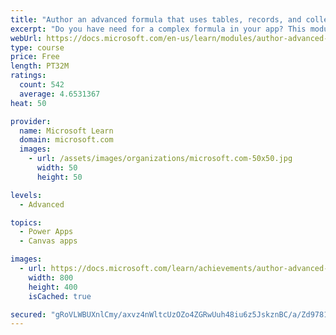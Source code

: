 ```yaml
---
title: "Author an advanced formula that uses tables, records, and collections in a canvas app in Power Apps"
excerpt: "Do you have need for a complex formula in your app? This module can help you author that formula."
webUrl: https://docs.microsoft.com/en-us/learn/modules/author-advanced-formulas-powerapps/
type: course
price: Free
length: PT32M
ratings:
  count: 542
  average: 4.6531367
heat: 50

provider:
  name: Microsoft Learn
  domain: microsoft.com
  images:
    - url: /assets/images/organizations/microsoft.com-50x50.jpg
      width: 50
      height: 50

levels:
  - Advanced

topics:
  - Power Apps
  - Canvas apps

images:
  - url: https://docs.microsoft.com/learn/achievements/author-advanced-formulas-social.png
    width: 800
    height: 400
    isCached: true

secured: "gRoVLWBUXnlCmy/axvz4nWltcUzOZo4ZGRwUuh48iu6z5JskznBC/a/Zd9781GRS3NeAVWbKZy1G3O+oZsrF+ATp/H7gTlaXrym70Ygl4uLaf0cYQOH4PYnZmFTa2KNS8bwY4V70uz4p9BUSegLfuxxpN319oNsBbnvfnlSnaGLDL/P2cmqeCFjqW0q8eqFhctfTemx7vPZAQVZrhF8pdiNK5igygJ06SwE/+gltAX/LTl7XN/pFEvbCiJl/6JcniAfvJSsofkHqZl3NFub4hj8gYMa48U8pXGbHhqUhIUgNM5oIl/gSmSzdq5yFsZSvQ9+Mj8WLYUbrew3abQNhdTbm14YF12pOM+S4RJbknRPPlDoz1g4rK6mGIRAT1k9RZD0faxxYTmySsx4oInIYsr4L/FNVeiOAbEmp7WU7Efc=;ha7YR3zblcYrNQWMAQlkjg=="
---
```


